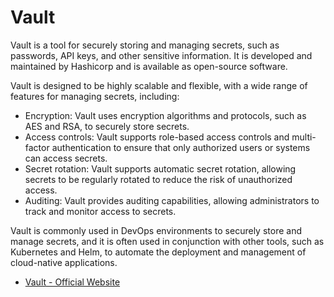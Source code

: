 # Vault

Vault is a tool for securely storing and managing secrets, such as passwords, API keys, and other sensitive information. It is developed and maintained by Hashicorp and is available as open-source software.


Vault is designed to be highly scalable and flexible, with a wide range of features for managing secrets, including:

* Encryption: Vault uses encryption algorithms and protocols, such as AES and RSA, to securely store secrets.
* Access controls: Vault supports role-based access controls and multi-factor authentication to ensure that only authorized users or systems can access secrets.
* Secret rotation: Vault supports automatic secret rotation, allowing secrets to be regularly rotated to reduce the risk of unauthorized access.
* Auditing: Vault provides auditing capabilities, allowing administrators to track and monitor access to secrets.

Vault is commonly used in DevOps environments to securely store and manage secrets, and it is often used in conjunction with other tools, such as Kubernetes and Helm, to automate the deployment and management of cloud-native applications.


- [Vault - Official Website](https://www.vaultproject.io/)




